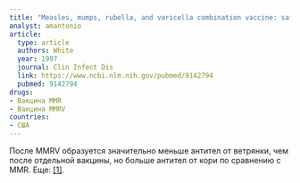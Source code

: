 ```yaml
---
title: "Measles, mumps, rubella, and varicella combination vaccine: safety and immunogenicity alone and in combination with other vaccines given to children. Measles, Mumps, Rubella, Varicella Vaccine Study Group"
analyst: amantonio
article:
  type: article
  authors: White
  year: 1997
  journal: Clin Infect Dis
  link: https://www.ncbi.nlm.nih.gov/pubmed/9142794
  pubmed: 9142794
drugs:
- Вакцина MMR
- Вакцина MMRV
countries:
- США
---
```


После МMRV образуется значительно меньше антител от ветрянки, чем после отдельной вакцины, но больше антител от кори по сравнению с MMR. Еще: [[1]](https://www.ncbi.nlm.nih.gov/pubmed/9239770).
